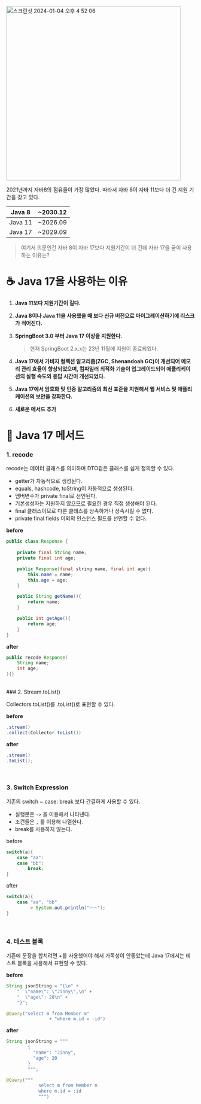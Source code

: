 <img width="466" alt="스크린샷 2024-01-04 오후 4 52 06" src="https://github.com/DAHLIACHOI/medicine/assets/48826098/2e793218-f5b1-47bf-9e8f-c44fb03d614b">


2021년까지 자바8의 점유율이 가장 많았다. 따라서 자바 8이 자바 11보다 더 긴 지원 기간을 갖고 있다.

| Java 8 | ~2030.12 |
| --- | --- |
| Java 11 | ~2026.09 |
| Java 17 | ~2029.09 |

> 여기서 의문인건 자바 8이 자바 17보다 지원기간이 더 긴데 자바 17을 굳이 사용하는 이유는?
> 

# ☕️ Java 17을 사용하는 이유

1. **Java 11보다 지원기간이 길다.** 
2. **Java 8이나 Java 11을 사용했을 때 보다 신규 버전으로 마이그레이션하기에 리스크가 적어진다.**
3. **SpringBoot 3.0 부터 Java 17 이상을 지원한다.**
    
    > 현재 SpringBoot 2.x.x는 23년 11월에 지원이 종료되었다.
    > 
4. **Java 17에서 가비지 컬렉션 알고리즘(ZGC, Shenandoah GC)이 개선되어 메모리 관리 효율이 향상되었으며, 컴파일러 최적화 기술이 업그레이드되어 애플리케이션의 실행 속도와 응답 시간이 개선되었다.**
5. **Java 17에서 암호화 및 인증 알고리즘의 최신 표준을 지원해서 웹 서비스 및 애플리케이션의 보안을 강화한다.**
6. **새로운 메서드 추가**

# 🔎 Java 17  메서드

### 1. recode

recode는 데이터 클래스를 의미하며 DTO같은 클래스를 쉽게 정의할 수 있다.

- getter가 자동적으로 생성된다.
- equals, hashcode, toString이 자동적으로 생성된다.
- 멤버변수가 private final로 선언된다.
- 기본생성자는 지원하지 않으므로 필요한 경우 직접 생성해야 된다.
- final 클래스이므로 다른 클래스를 상속하거나 상속시킬 수 없다.
- private final fields 이외의 인스턴스 필드를 선언할 수 없다.

**before**

```java
public class Response {
	
	private final String name;
	private final int age;

	public Response(final string name, final int age){
		this.name = name;
		this.age = age;
	}

	public String getName(){
		return name;
	}

	public int getAge(){
		return age;
	}
}
```

**after**

```java
public recode Response(
	String name;
	int age;
){}
```
<br>
### 2. Stream.toList()

Collectors.toList()를 .toList()로 표현할 수 있다.

**before**

```java
.stream()
.collect(Collector.toList())
```

**after**

```java
.stream()
.toList();
```
<br>

### 3. Switch Expression

기존의 switch ~ case: break 보다 간결하게 사용할 수 있다.

- 실행문은 `->` 을 이용해서 나타낸다.
- 조건들은 `,` 를 이용해 나열한다.
- break를 사용하지 않는다.

before

```java
switch(a){
	case "aa":
	case "bb":
		break;
}
```

after

```java
switch(a){
	case "aa", "bb"
		-> System.out.println("~~~");
}
```
<br>

### 4. 테스트 블록

기존에 문장을 합치려면 +를 사용했어야 해서 가독성이 안좋았는데 Java 17에서는 테스트 블록을 사용해서 표현할 수 있다.

**before**

```java
String jsonString = "{\n" +
    "  \"name\": \"Jinny\",\n" +
    "  \"age\": 20\n" +
    "}";
```

```java
@Query("select m from Member m"
				+ "where m.id = :id")
```

**after**

```java
String jsonString = """
        {
          "name": "Jinny",
          "age": 20
        }
        """;
```

```java
@Query("""
			select m from Member m
			where m.id = :id
			""")
```
